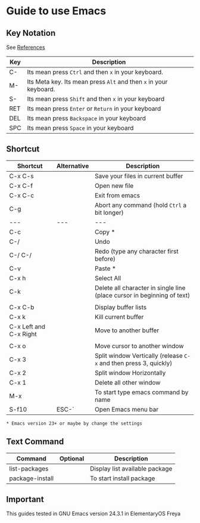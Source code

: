 # Guide to use Emacs

## Key Notation
See [References](http://www.emacswiki.org/emacs/EmacsKeyNotation)

Key | Description
---- | ----
C- | Its mean press `Ctrl` and then `x` in your keyboard.
M- | Its Meta key. Its mean press `Alt` and then `x` in your keyboard.
S- | Its mean press `Shift` and then `x` in your keyboard
RET | Its mean press `Enter` or `Return` in your keyboard
DEL | Its mean press `Backspace` in your keyboard
SPC | Its mean press `Space` in your keyboard

## Shortcut
Shortcut | Alternative | Description
-------- | ----------- | -----------
C-x C-s	|  | Save your files in current buffer
C-x C-f |  | Open new file
C-x C-c |  | Exit from emacs
C-g |  | Abort any command (hold `Ctrl` a bit longer)
--- | --- | ---
C-c |  | Copy *
C-/ |  | Undo
C-/ C-/ |  | Redo (type any character first before)
C-v |  | Paste *
C-x h |  | Select All
C-k |  | Delete all character in single line (place cursor in beginning of text)
 |  | 
C-x C-b |  | Display buffer lists
C-x k |  | Kill current buffer
C-x Left and C-x Right |  | Move to another buffer
 |  | 
C-x o |  | Move cursor to another window
C-x 3 |  | Split window Vertically (release `C-x` and then press 3, quickly)
C-x 2 |  | Split window Horizontally
C-x 1 |  | Delete all other window
M-x |  | To start type emacs command by name
S-f10 | ESC-` | Open Emacs menu bar
```
* Emacs version 23+ or maybe by change the settings
```

## Text Command
Command | Optional | Description
------- | -------- | -----------
list-packages |  | Display list available package
package-install |  | To start install package

## Important
This guides tested in GNU Emacs version 24.3.1 in ElementaryOS Freya
